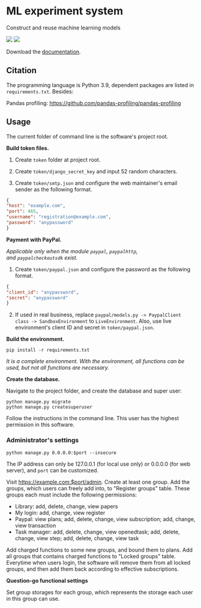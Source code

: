 # ML experiment system

 Construct and reuse machine learning models

![](https://img.shields.io/badge/dependencies-Python%203.8--3.9-blue.svg)
![](https://img.shields.io/badge/dependencies-Django%203.2-green.svg)

Download the [documentation](https://github.com/Clixove/Question-Go/releases/download/v0.4.10/default.pdf).

## Citation

The programming language is Python 3.9, dependent packages are listed in `requirements.txt`. Besides:

Pandas profiling: https://github.com/pandas-profiling/pandas-profiling

## Usage

The current folder of command line is the software's project root.

**Build token files.**

1. Create `token` folder at project root.

2. Create `token/django_secret_key` and input 52 random characters.

3. Create `token/smtp.json` and configure the web maintainer's email sender as the following format.

```json
{
"host": "example.com",
"port": 465,
"username": "registration@example.com",
"password": "anypassword"
}
```

**Payment with PayPal.**

*Applicable only when the module `paypal`, `paypalhttp`, and `paypalcheckoutsdk` exist.*

1. Create `token/paypal.json` and configure the password as the following format.

```json
{
"client_id": "anypassword",
"secret": "anypassword"
}
```

2. If used in real business, replace `paypal/models.py -> PaypalClient class -> SandboxEnvironment` to `LiveEnvironment`. Also, use live environment's client ID and secret in `token/paypal.json`.

**Build the environment.**

```
pip install -r requirements.txt
```

*It is a complete environment. With the environment, all functions can be used, but not all functions are necessary.*

**Create the database.**

Navigate to the project folder, and create the database and super user:

```
python manage.py migrate
python manage.py createsuperuser
```

Follow the instructions in the command line. This user has the highest permission in this software.

### Administrator's settings

```
python manage.py 0.0.0.0:$port --insecure
```

The IP address can only be 127.0.0.1 (for local use only) or 0.0.0.0 (for web server), and `port` can be customized.

Visit https://example.com:$port/admin. Create at least one group. Add the groups, which users can freely add into, to "Register groups" table. These groups each must include the following permissions:

- Library: add, delete, change, view papers
- My login: add, change, view register
- Paypal: view plans; add, delete, change, view subscription; add, change, view transaction
- Task manager: add, delete, change, view openedtask; add, delete, change, view step; add, delete, change, view task

Add charged functions to some new groups, and bound them to plans. Add all groups that contains charged functions to "Locked groups" table. Everytime when users login, the software will remove them from all locked groups, and then add them back according to effective subscriptions.

**Question-go functional settings**

Set group storages for each group, which represents the storage each user in this group can use. 
